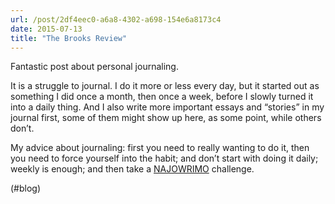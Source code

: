 ```yaml
---
url: /post/2df4eec0-a6a8-4302-a698-154e6a8173c4
date: 2015-07-13
title: "The Brooks Review"
---
```


Fantastic post about personal journaling.



It is a struggle to journal. I do it more or less every day, but it started out as something I did once a month, then once a week, before I slowly turned it into a daily thing. And I also write more important essays and &#8220;stories&#8221; in my journal first, some of them might show up here, as some point, while others don&#8217;t.



My advice about journaling: first you need to really wanting to do it, then you need to force yourself into the habit; and don&#8217;t start with doing it daily; weekly is enough; and then take a [NAJOWRIMO][1] challenge.



(#blog)



 [1]: http://nanowrimo.org